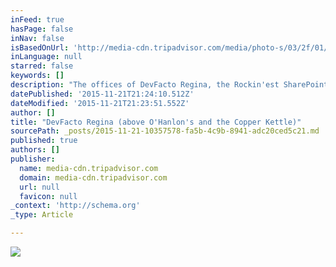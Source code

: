 ```yaml
---
inFeed: true
hasPage: false
inNav: false
isBasedOnUrl: 'http://media-cdn.tripadvisor.com/media/photo-s/03/2f/01/3b/o-hanlon-s-pub.jpg'
inLanguage: null
starred: false
keywords: []
description: "The offices of DevFacto Regina, the Rockin'est SharePoint, O365, Cloud and Mobile Experts on the planet!"
datePublished: '2015-11-21T21:24:10.512Z'
dateModified: '2015-11-21T21:23:51.552Z'
author: []
title: "DevFacto Regina (above O'Hanlon's and the Copper Kettle)"
sourcePath: _posts/2015-11-21-10357578-fa5b-4c9b-8941-adc20ced5c21.md
published: true
authors: []
publisher:
  name: media-cdn.tripadvisor.com
  domain: media-cdn.tripadvisor.com
  url: null
  favicon: null
_context: 'http://schema.org'
_type: Article

---
```

![](http://media-cdn.tripadvisor.com/media/photo-s/03/2f/01/3b/o-hanlon-s-pub.jpg)